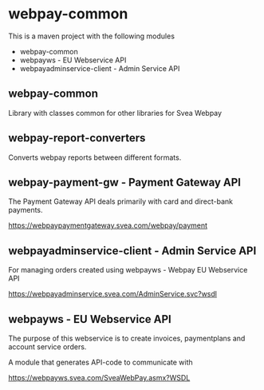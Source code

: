 # webpay-common

This is a maven project with the following modules

* webpay-common
* webpayws - EU Webservice API
* webpayadminservice-client - Admin Service API

## webpay-common

Library with classes common for other libraries for Svea Webpay

## webpay-report-converters

Converts webpay reports between different formats.

## webpay-payment-gw - Payment Gateway API

The Payment Gateway API deals primarily with card and direct-bank payments.

https://webpaypaymentgateway.svea.com/webpay/payment

## webpayadminservice-client - Admin Service API

For managing orders created using webpayws - Webpay EU Webservice API

https://webpayadminservice.svea.com/AdminService.svc?wsdl

## webpayws - EU Webservice API

The purpose of this webservice is to create invoices, paymentplans and account service orders.

A module that generates API-code to communicate with 

https://webpayws.svea.com/SveaWebPay.asmx?WSDL

